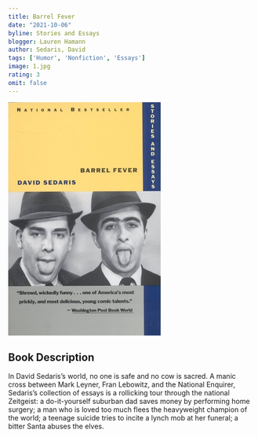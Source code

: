 ```yaml
---
title: Barrel Fever
date: "2021-10-06"
byline: Stories and Essays
blogger: Lauren Hamann
author: Sedaris, David
tags: ['Humor', 'Nonfiction', 'Essays']
image: 1.jpg
rating: 3
omit: false
---
```


![Book Cover](1.jpg)


## Book Description

In David Sedaris’s world, no one is safe and no cow is sacred. A manic cross between Mark Leyner, Fran Lebowitz, and the National Enquirer, Sedaris’s collection of essays is a rollicking tour through the national Zeitgeist: a do-it-yourself suburban dad saves money by performing home surgery; a man who is loved too much flees the heavyweight champion of the world; a teenage suicide tries to incite a lynch mob at her funeral; a bitter Santa abuses the elves.